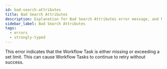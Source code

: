 ```yaml
---
id: bad-search-attributes
title: Bad Search Attributes
description: Explanation for Bad Search Attributes error message, and how to fix it.
sidebar_label: Bad Search Attributes
tags:
  - errors
  - strongly-typed
---
```


This error indicates that the Workflow Task is either missing or exceeding a set limit.
This can cause Workflow Tasks to continue to retry without success.
